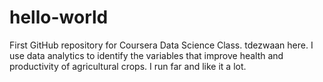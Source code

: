# hello-world
First GitHub repository for Coursera Data Science Class.
tdezwaan here. I use data analytics to identify the variables that improve health and productivity of agricultural crops. I run far and like it a lot.
